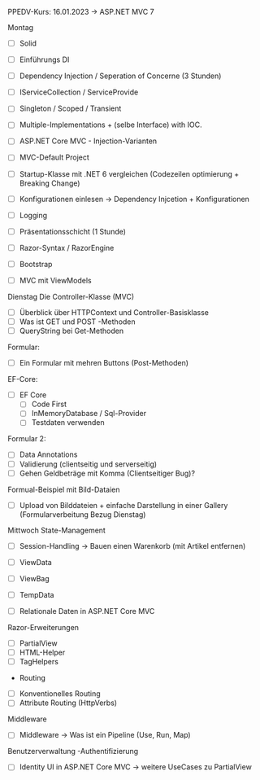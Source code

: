 ﻿PPEDV-Kurs: 16.01.2023 -> ASP.NET MVC 7 

Montag
- [ ] Solid
- [ ] Einführungs DI 
- [ ] Dependency Injection / Seperation of Concerne (3 Stunden) 

- [ ] IServiceCollection / ServiceProvide
- [ ] Singleton / Scoped / Transient 
- [ ] Multiple-Implementations + (selbe Interface) with IOC.
- [ ] ASP.NET Core MVC - Injection-Varianten
  
- [ ] MVC-Default Project
- [ ] Startup-Klasse mit .NET 6 vergleichen (Codezeilen optimierung + Breaking Change)
- [ ] Konfigurationen einlesen -> Dependency Injcetion + Konfigurationen
- [ ] Logging 


- [ ] Präsentationsschicht (1 Stunde) 
- [ ] Razor-Syntax / RazorEngine 
- [ ] Bootstrap
- [ ] MVC mit ViewModels



Dienstag
Die Controller-Klasse (MVC)
- [ ] Überblick über HTTPContext und Controller-Basisklasse
- [ ] Was ist GET und POST -Methoden
- [ ] QueryString bei Get-Methoden

Formular:
- [ ] Ein Formular mit mehren Buttons (Post-Methoden)

EF-Core: 
- [ ] EF Core 
  - [ ] Code First 
  - [ ] InMemoryDatabase / Sql-Provider
  - [ ] Testdaten verwenden

Formular 2:
- [ ] Data Annotations 
- [ ] Validierung (clientseitig und serverseitig)
- [ ] Gehen Geldbeträge mit Komma (Clientseitiger Bug)?

Formual-Beispiel mit Bild-Dataien
- [ ] Upload von Bilddateien + einfache Darstellung in einer Gallery (Formularverbeitung Bezug Dienstag)





Mittwoch 
State-Management
- [ ] Session-Handling -> Bauen einen Warenkorb (mit Artikel entfernen)
- [ ] ViewData
- [ ] ViewBag
- [ ] TempData

- [ ] Relationale Daten in ASP.NET Core MVC

Razor-Erweiterungen
- [ ] PartialView
- [ ] HTML-Helper
- [ ] TagHelpers

- Routing
- [ ] Konventionelles Routing
- [ ] Attribute Routing (HttpVerbs)

Middleware
- [ ] Middleware -> Was ist ein Pipeline (Use, Run, Map)

Benutzerverwaltung -Authentifizierung 
- [ ] Identity UI in ASP.NET Core MVC -> weitere UseCases zu PartialView







